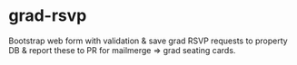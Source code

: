 # grad-rsvp

Bootstrap web form with validation & save grad RSVP requests to property DB
& report these to PR for mailmerge => grad seating cards.

